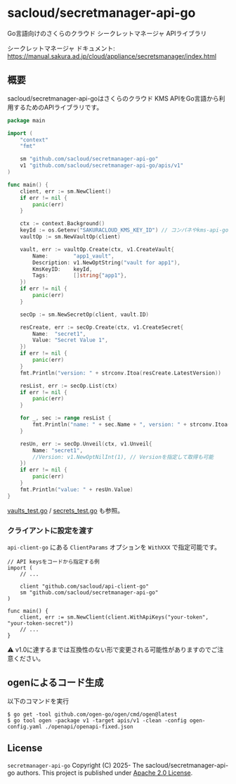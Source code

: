 # sacloud/secretmanager-api-go

Go言語向けのさくらのクラウド シークレットマネージャ APIライブラリ

シークレットマネージャ ドキュメント: https://manual.sakura.ad.jp/cloud/appliance/secretsmanager/index.html

## 概要

sacloud/secretmanager-api-goはさくらのクラウド KMS APIをGo言語から利用するためのAPIライブラリです。

```go
package main

import (
    "context"
    "fmt"

    sm "github.com/sacloud/secretmanager-api-go"
    v1 "github.com/sacloud/secretmanager-api-go/apis/v1"
)

func main() {
	client, err := sm.NewClient()
	if err != nil {
		panic(err)
	}

	ctx := context.Background()
	keyId := os.Getenv("SAKURACLOUD_KMS_KEY_ID") // コンパネやkms-api-goなどで取得
	vaultOp := sm.NewVaultOp(client)

	vault, err := vaultOp.Create(ctx, v1.CreateVault{
		Name:        "app1_vault",
		Description: v1.NewOptString("vault for app1"),
		KmsKeyID:    keyId,
		Tags:        []string{"app1"},
	})
	if err != nil {
		panic(err)
	}

	secOp := sm.NewSecretOp(client, vault.ID)

	resCreate, err := secOp.Create(ctx, v1.CreateSecret{
		Name:  "secret1",
		Value: "Secret Value 1",
	})
	if err != nil {
		panic(err)
	}
	fmt.Println("version: " + strconv.Itoa(resCreate.LatestVersion))

	resList, err := secOp.List(ctx)
	if err != nil {
		panic(err)
	}

	for _, sec := range resList {
		fmt.Println("name: " + sec.Name + ", version: " + strconv.Itoa(sec.LatestVersion))
	}

	resUn, err := secOp.Unveil(ctx, v1.Unveil{
		Name: "secret1",
		//Version: v1.NewOptNilInt(1), // Versionを指定して取得も可能
	})
	if err != nil {
		panic(err)
	}
	fmt.Println("value: " + resUn.Value)
}
```

[vaults_test.go](./vaults_test.go) / [secrets_test.go](./secrets_test.go) も参照。

### クライアントに設定を渡す

`api-client-go` にある `ClientParams` オプションを `WithXXX` で指定可能です。

```
// API keysをコードから指定する例
import (
	// ...

	client "github.com/sacloud/api-client-go"
	sm "github.com/sacloud/secretmanager-api-go"
)

func main() {
	client, err := sm.NewClient(client.WithApiKeys("your-token", "your-token-secret"))
	// ...
}
```

:warning:  v1.0に達するまでは互換性のない形で変更される可能性がありますのでご注意ください。

## ogenによるコード生成

以下のコマンドを実行

```
$ go get -tool github.com/ogen-go/ogen/cmd/ogen@latest
$ go tool ogen -package v1 -target apis/v1 -clean -config ogen-config.yaml ./openapi/openapi-fixed.json
```

## License

`secretmanager-api-go` Copyright (C) 2025- The sacloud/secretmanager-api-go authors.
This project is published under [Apache 2.0 License](LICENSE).